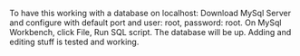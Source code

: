 To have this working with a database on localhost:
Download MySql Server and configure with default port and user: root, password: root. 
On MySql Workbench, click File, Run SQL script. The database will be up.
Adding and editing stuff is tested and working.